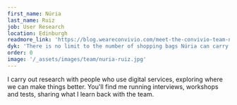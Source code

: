 ```yaml
---
first_name: Núria
last_name: Ruiz
job: User Research
location: Edinburgh
readmore_link: 'https://blog.weareconvivio.com/meet-the-convivio-team-n%C3%BAria-ruiz-e6b3e7725ded'
dyk: 'There is no limit to the number of shopping bags Núria can carry up the stairs.'
order: 0
image: '/_assets/images/team/nuria-ruiz.jpg'
---
```


I carry out research with people who use digital services, exploring where we can make things better. You'll find me running interviews, workshops and tests, sharing what I learn back with the team.
